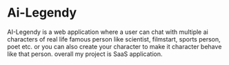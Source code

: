 # Ai-Legendy
AI-Legendy is a web application where a user can chat with multiple ai characters of real life famous  person like scientist, filmstart, sports person, poet etc. or you can also create your character to make it character behave like that person. overall my project is SaaS application.

